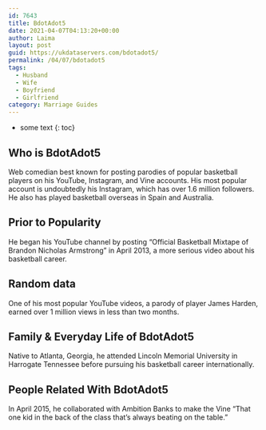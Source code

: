 ```yaml
---
id: 7643
title: BdotAdot5
date: 2021-04-07T04:13:20+00:00
author: Laima
layout: post
guid: https://ukdataservers.com/bdotadot5/
permalink: /04/07/bdotadot5
tags:
  - Husband
  - Wife
  - Boyfriend
  - Girlfriend
category: Marriage Guides
---
```


* some text
{: toc}


## Who is BdotAdot5
                  
                  
                  
Web comedian best known for posting parodies of popular basketball players on his YouTube, Instagram, and Vine accounts. His most popular account is undoubtedly his Instagram, which has over 1.6 million followers. He also has played basketball overseas in Spain and Australia. 
                  
              
            
              
            
                
                
                
## Prior to Popularity
                  
                  
                  
He began his YouTube channel by posting &#8220;Official Basketball Mixtape of Brandon Nicholas Armstrong&#8221; in April 2013, a more serious video about his basketball career.
                  
              
            
              
            
                
                
                
## Random data
                  
                  
                  
One of his most popular YouTube videos, a parody of player James Harden, earned over 1 million views in less than two months.
                  
              
            
              
            
                
                
                
## Family & Everyday Life of BdotAdot5
                  
                  
                  
Native to Atlanta, Georgia, he attended Lincoln Memorial University in Harrogate Tennessee before pursuing his basketball career internationally.
                  
              
            
              
            
                
                
                
## People Related With BdotAdot5
                  
                  
                  
In April 2015, he collaborated with Ambition Banks to make the Vine &#8220;That one kid in the back of the class that&#8217;s always beating on the table.&#8221;
                  
              
            
              
            
                
              
            
              
              
            
            
              
            
          
          
          
